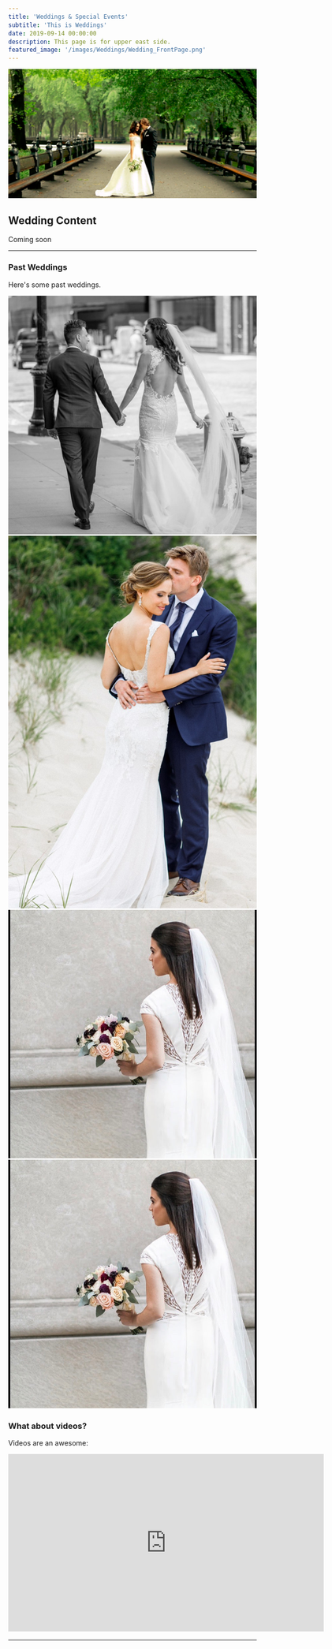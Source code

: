 ```yaml
---
title: 'Weddings & Special Events'
subtitle: 'This is Weddings'
date: 2019-09-14 00:00:00
description: This page is for upper east side.
featured_image: '/images/Weddings/Wedding_FrontPage.png'
---
```


![](/images/Weddings/Wedding_FrontPage.png)

## Wedding Content

Coming soon

---

### Past Weddings

Here's some past weddings.

<div class="gallery" data-columns="1">
	<img src="/images/Weddings/Wedding_1.jpg">
	<img src="/images/Weddings/Wedding_2.jpg">
	<img src="/images/Weddings/Wedding_3.jpg">
	<img src="/images/Weddings/Wedding_3.jpg">
</div>

### What about videos?

Videos are an awesome:

<iframe src="https://player.vimeo.com/video/19536258?color=ffffff&title=0&byline=0&portrait=0" width="640" height="360" frameborder="0" webkitallowfullscreen mozallowfullscreen allowfullscreen></iframe>

---
